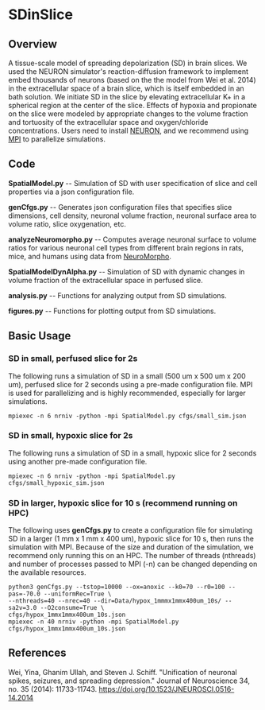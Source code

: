 # SDinSlice
## Overview
A tissue-scale model of spreading depolarization (SD) in brain slices.
We used the NEURON simulator's reaction-diffusion framework to implement embed thousands of neurons 
(based on the the model from Wei et al. 2014)
in the extracellular space of a brain slice, which is itself embedded in an bath solution.
We initiate SD in the slice by elevating extracellular K+ in a spherical region at the center of the slice.
Effects of hypoxia and propionate on the slice were modeled by appropriate changes to the volume fraction 
and tortuosity of the extracellular space and oxygen/chloride concentrations.
Users need to install [NEURON](https://neuron.yale.edu/neuron/), and we recommend using 
[MPI](https://www.open-mpi.org/) to parallelize simulations.

## Code
**SpatialModel.py** -- Simulation of SD with user specification of slice and cell properties via a json configuration file.

**genCfgs.py** -- Generates json configuration files that specifies slice dimensions, cell density, neuronal volume fraction,
neuronal surface area to volume ratio, slice oxygenation, etc.

**analyzeNeuromorpho.py** -- Computes average neuronal surface to volume ratios for various neuronal cell types from 
different brain regions in rats, mice, and humans using data from [NeuroMorpho](http://neuromorpho.org/).

**SpatialModelDynAlpha.py** -- Simulation of SD with dynamic changes in volume fraction of the extracellular 
space in perfused slice.

**analysis.py** -- Functions for analyzing output from SD simulations.

**figures.py** -- Functions for plotting output from SD simulations.

## Basic Usage 
### SD in small, perfused slice for 2s
The following runs a simulation of SD in a small (500 um x 500 um x 200 um), perfused 
slice for 2 seconds using a pre-made configuration file.  MPI is used for parallelizing 
and is highly recommended, especially for larger simulations.
```
mpiexec -n 6 nrniv -python -mpi SpatialModel.py cfgs/small_sim.json
```

### SD in small, hypoxic slice for 2s
The following runs a simulation of SD in a small, hypoxic slice for 2 seconds using 
another pre-made configuration file.
```
mpiexec -n 6 nrniv -python -mpi SpatialModel.py cfgs/small_hypoxic_sim.json
```

### SD in larger, hypoxic slice for 10 s (recommend running on HPC)
The following uses **genCfgs.py** to create a configuration file for 
simulating SD in a larger (1 mm x 1 mm x 400 um), hypoxic slice for 10 s, 
then runs the simulation with MPI.  Because of the size and duration of the 
simulation, we recommend only running this on an HPC.  The number of threads (nthreads) 
and number of processes passed to MPI (-n) can be changed depending on the available 
resources.  
```
python3 genCfgs.py --tstop=10000 --ox=anoxic --k0=70 --r0=100 --pas=-70.0 --uniformRec=True \
--nthreads=40 --nrec=40 --dir=Data/hypox_1mmmx1mmx400um_10s/ --sa2v=3.0 --O2consume=True \
cfgs/hypox_1mmx1mmx400um_10s.json
mpiexec -n 40 nrniv -python -mpi SpatialModel.py cfgs/hypox_1mmx1mmx400um_10s.json
```

## References
Wei, Yina, Ghanim Ullah, and Steven J. Schiff. "Unification of neuronal spikes, seizures, and spreading depression." Journal of Neuroscience 34, no. 35 (2014): 11733-11743.
https://doi.org/10.1523/JNEUROSCI.0516-14.2014



